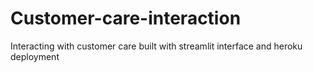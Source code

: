 # Customer-care-interaction
Interacting with customer care built with streamlit interface and heroku deployment
